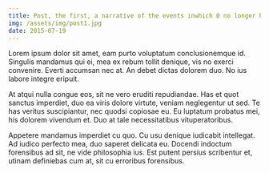 ```yaml
---
title: Post, the first, a narrative of the events inwhich 0 no longer has pre-eminence
img: /assets/img/post1.jpg
date: 2015-07-19
---
```

Lorem ipsum dolor sit amet, eam purto voluptatum conclusionemque id. Singulis mandamus qui ei, mea ex rebum tollit denique, vis no exerci convenire. Everti accumsan nec at. An debet dictas dolorem duo. No ius labore integre eripuit.

At atqui nulla congue eos, sit ne vero eruditi repudiandae. Has et quot sanctus imperdiet, duo ea viris dolore virtute, veniam neglegentur ut sed. Te has veritus suscipiantur, nec quodsi copiosae eu. Eu luptatum probatus mei, his dolorem vivendum et. Duo at tale necessitatibus vituperatoribus.

Appetere mandamus imperdiet cu quo. Cu usu denique iudicabit intellegat. Ad iudico perfecto mea, duo saperet delicata eu. Docendi indoctum forensibus ad sit, ne vide philosophia ius. Est putent persius scribentur et, utinam definiebas cum at, sit cu erroribus forensibus.